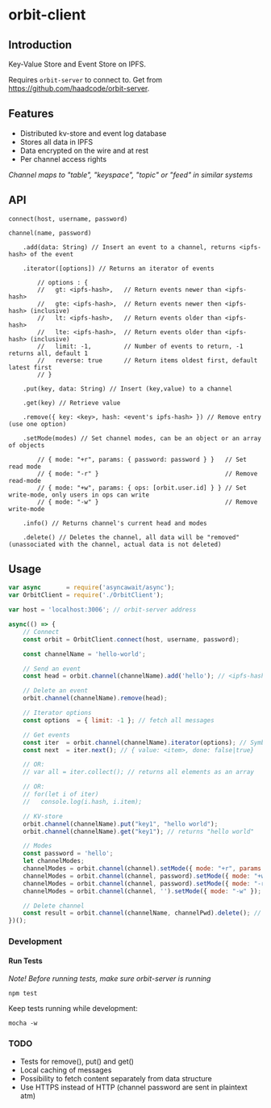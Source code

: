 # orbit-client

## Introduction

Key-Value Store and Event Store on IPFS.

Requires `orbit-server` to connect to. Get from https://github.com/haadcode/orbit-server.

## Features
- Distributed kv-store and event log database
- Stores all data in IPFS
- Data encrypted on the wire and at rest
- Per channel access rights

_Channel maps to "table", "keyspace", "topic" or "feed" in similar systems_

## API
    connect(host, username, password)

    channel(name, password)

        .add(data: String) // Insert an event to a channel, returns <ipfs-hash> of the event

        .iterator([options]) // Returns an iterator of events

            // options : { 
            //   gt: <ipfs-hash>,   // Return events newer than <ipfs-hash>
            //   gte: <ipfs-hash>,  // Return events newer then <ipfs-hash> (inclusive)
            //   lt: <ipfs-hash>,   // Return events older than <ipfs-hash>
            //   lte: <ipfs-hash>,  // Return events older than <ipfs-hash> (inclusive)
            //   limit: -1,         // Number of events to return, -1 returns all, default 1
            //   reverse: true      // Return items oldest first, default latest first
            // }

        .put(key, data: String) // Insert (key,value) to a channel

        .get(key) // Retrieve value

        .remove({ key: <key>, hash: <event's ipfs-hash> }) // Remove entry (use one option)

        .setMode(modes) // Set channel modes, can be an object or an array of objects

            // { mode: "+r", params: { password: password } }   // Set read mode
            // { mode: "-r" }                                   // Remove read-mode
            // { mode: "+w", params: { ops: [orbit.user.id] } } // Set write-mode, only users in ops can write
            // { mode: "-w" }                                   // Remove write-mode

        .info() // Returns channel's current head and modes

        .delete() // Deletes the channel, all data will be "removed" (unassociated with the channel, actual data is not deleted)

## Usage
```javascript
var async       = require('asyncawait/async');
var OrbitClient = require('./OrbitClient');

var host = 'localhost:3006'; // orbit-server address

async(() => {
    // Connect
    const orbit = OrbitClient.connect(host, username, password);

    const channelName = 'hello-world';

    // Send an event
    const head = orbit.channel(channelName).add('hello'); // <ipfs-hash>

    // Delete an event
    orbit.channel(channelName).remove(head);

    // Iterator options
    const options  = { limit: -1 }; // fetch all messages

    // Get events
    const iter  = orbit.channel(channelName).iterator(options); // Symbol.iterator
    const next  = iter.next(); // { value: <item>, done: false|true}

    // OR:
    // var all = iter.collect(); // returns all elements as an array

    // OR:
    // for(let i of iter)
    //   console.log(i.hash, i.item);

    // KV-store
    orbit.channel(channelName).put("key1", "hello world");
    orbit.channel(channelName).get("key1"); // returns "hello world"

    // Modes
    const password = 'hello';
    let channelModes;
    channelModes = orbit.channel(channel).setMode({ mode: "+r", params: { password: password } }); // { modes: { r: { password: 'hello' } } }
    channelModes = orbit.channel(channel, password).setMode({ mode: "+w", params: { ops: [orbit.user.id] } }); // { modes: { ... } }
    channelModes = orbit.channel(channel, password).setMode({ mode: "-r" }); // { modes: { ... } }
    channelModes = orbit.channel(channel, '').setMode({ mode: "-w" }); // { modes: {} }

    // Delete channel
    const result = orbit.channel(channelName, channelPwd).delete(); // true | false
})();
```

### Development
#### Run Tests
*Note! Before running tests, make sure orbit-server is running*

```
npm test
```

Keep tests running while development:
```
mocha -w
```

### TODO
- Tests for remove(), put() and get()
- Local caching of messages
- Possibility to fetch content separately from data structure
- Use HTTPS instead of HTTP (channel password are sent in plaintext atm)
